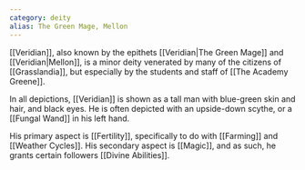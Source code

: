 ```yaml
---
category: deity
alias: The Green Mage, Mellon
---
```

[[Veridian]], also known by the epithets [[Veridian|The Green Mage]] and [[Veridian|Mellon]], is a minor deity venerated by many of the citizens of [[Grasslandia]], but especially by the students and staff of [[The Academy Greene]].

In all depictions, [[Veridian]] is shown as a tall man with blue-green skin and hair, and black eyes. He is often depicted with an upside-down scythe, or a [[Fungal Wand]] in his left hand.

His primary aspect is [[Fertility]], specifically to do with [[Farming]] and [[Weather Cycles]].
His secondary aspect is [[Magic]], and as such, he grants certain followers [[Divine Abilities]].
